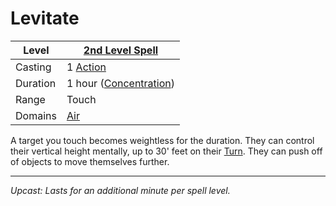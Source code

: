 # Levitate

| Level    | [2nd Level Spell](2nd%20Level%20Spells.md)          |
| -------- | --------------------------------------------------- |
| Casting  | 1 [Action](../../../../Game%20Procedures/Core%20Procedures/Action.md) |
| Duration | 1 hour ([Concentration](../../Concentration.md)) |
| Range    | Touch                                               |
| Domains  | [Air](../../Spell%20Domains/Air.md)              |

A target you touch becomes weightless for the duration. They can control their vertical height mentally, up to 30' feet on their [Turn](../../../../Game%20Procedures/Core%20Procedures/Turn.md). They can push off of objects to move themselves further.

---
*Upcast: Lasts for an additional minute per spell level.*
